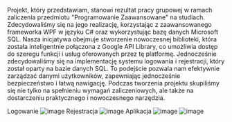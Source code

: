 Projekt, który przedstawiam, stanowi rezultat pracy grupowej w ramach zaliczenia przedmiotu "Programowanie Zaawansowane" na studiach. 
Zdecydowaliśmy się na jego realizację, korzystając z zaawansowanego frameworka WPF w języku C# oraz wykorzystując bazę danych Microsoft SQL.
Nasza inicjatywa obejmuje stworzenie nowoczesnej biblioteki, która została inteligentnie połączona z Google API Library, co umożliwia dostęp do szeregu funkcji i usług oferowanych przez tę platformę. 
Jednocześnie zdecydowaliśmy się na implementację systemu logowania i rejestracji, który został oparty na bazie danych SQL. 
To podejście pozwala nam efektywnie zarządzać danymi użytkowników, zapewniając jednocześnie bezpieczeństwo i łatwą nawigację.
Podczas tworzenia projektu skupiliśmy się nie tylko na spełnieniu wymagań zaliczeniowych, ale także na dostarczeniu praktycznego i nowoczesnego narzędzia. 

Logowanie
![image](https://github.com/bpawelczyk5/Google-Library-API/assets/127012609/295aece6-9235-4b69-93d8-3ca76d297a58)
Rejestracja
![image](https://github.com/bpawelczyk5/Google-Library-API/assets/127012609/fea9c9c9-a608-4d75-bca2-93d2eed7a190)
Aplikacja
![image](https://github.com/bpawelczyk5/Google-Library-API/assets/127012609/a9bf776a-87c9-4997-b64c-452c733aa13e)
![image](https://github.com/bpawelczyk5/Google-Library-API/assets/127012609/2186ba34-3104-4128-8525-b86969ea7d9a)
